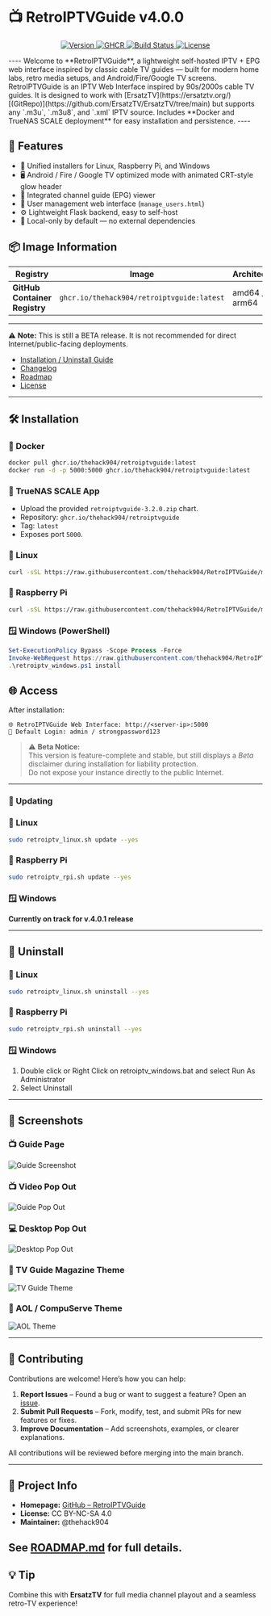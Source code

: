 # 📺 RetroIPTVGuide v4.0.0

<p align="center">
  <a href="https://github.com/thehack904/RetroIPTVGuide">
    <img src="https://img.shields.io/badge/version-v4.0.0-blue?style=for-the-badge" alt="Version">
  </a>
  <a href="https://github.com/thehack904/RetroIPTVGuide/pkgs/container/retroiptvguide">
    <img src="https://img.shields.io/badge/GHCR-ghcr.io/thehack904/retroiptvguide-green?style=for-the-badge&logo=docker" alt="GHCR">
  </a>
  <a href="https://github.com/thehack904/RetroIPTVGuide/actions/workflows/docker-publish.yml">
    <img src="https://img.shields.io/github/actions/workflow/status/thehack904/RetroIPTVGuide/docker-publish.yml?style=for-the-badge&logo=github" alt="Build Status">
  </a>
  <a href="https://creativecommons.org/licenses/by-nc-sa/4.0/">
    <img src="https://img.shields.io/badge/license-CC--BY--NC--SA%204.0-lightgrey?style=for-the-badge" alt="License">
  </a>
</p>
----
Welcome to **RetroIPTVGuide**, a lightweight self-hosted IPTV + EPG web interface inspired by classic cable TV guides — built for modern home labs, retro media setups, and Android/Fire/Google TV screens.
RetroIPTVGuide is an IPTV Web Interface inspired by 90s/2000s cable TV guides.  
It is designed to work with [ErsatzTV](https://ersatztv.org/) [(GitRepo)](https://github.com/ErsatzTV/ErsatzTV/tree/main) but supports any `.m3u`, `.m3u8`, and `.xml` IPTV source.  
Includes **Docker and TrueNAS SCALE deployment** for easy installation and persistence.
----

## 🚀 Features
- 🧰 Unified installers for Linux, Raspberry Pi, and Windows
- 🖥️ Android / Fire / Google TV optimized mode with animated CRT-style glow header
- 🧭 Integrated channel guide (EPG) viewer
- 👥 User management web interface (`manage_users.html`)
- ⚙️ Lightweight Flask backend, easy to self-host
- 🔐 Local-only by default — no external dependencies

## 📦 Image Information

| Registry | Image | Architectures | Updated |
|-----------|--------|----------------|----------|
| **GitHub Container Registry** | `ghcr.io/thehack904/retroiptvguide:latest` | amd64 / arm64 | Automatically via CI/CD |

----
⚠️ **Note:** This is still a BETA release. It is not recommended for direct Internet/public-facing deployments.

- [Installation / Uninstall Guide](INSTALL.md)
- [Changelog](CHANGELOG.md)
- [Roadmap](ROADMAP.md)
- [License](LICENSE)

----


## 🛠 Installation

### 🐳 Docker
```bash
docker pull ghcr.io/thehack904/retroiptvguide:latest
docker run -d -p 5000:5000 ghcr.io/thehack904/retroiptvguide:latest
```

### 🧩 TrueNAS SCALE App
- Upload the provided `retroiptvguide-3.2.0.zip` chart.
- Repository: `ghcr.io/thehack904/retroiptvguide`
- Tag: `latest`
- Exposes port `5000`.

### 🐧 Linux 
```bash
curl -sSL https://raw.githubusercontent.com/thehack904/RetroIPTVGuide/main/retroiptv_linux.sh | sudo bash -s install --agree --yes
```

### 🍓 Raspberry Pi
```bash
curl -sSL https://raw.githubusercontent.com/thehack904/RetroIPTVGuide/main/retroiptv_rpi.sh | sudo bash -s install --agree --yes
```
### 🪟 Windows (PowerShell)
```powershell
Set-ExecutionPolicy Bypass -Scope Process -Force
Invoke-WebRequest https://raw.githubusercontent.com/thehack904/RetroIPTVGuide/main/retroiptv_windows.ps1 -OutFile retroiptv_windows.ps1
.\retroiptv_windows.ps1 install
```

## 🌐 Access
After installation:
```
🌐 RetroIPTVGuide Web Interface: http://<server-ip>:5000
🔑 Default Login: admin / strongpassword123
```

> ⚠️ **Beta Notice:**  
> This version is feature-complete and stable, but still displays a *Beta* disclaimer during installation for liability protection.  
> Do not expose your instance directly to the public Internet.

---

### 🔄 Updating

### 🐧 Linux 
```bash
sudo retroiptv_linux.sh update --yes
```

### 🍓 Raspberry Pi 
```bash
sudo retroiptv_rpi.sh update --yes
```

### 🪟 Windows
**Currently on track for v.4.0.1 release**

---

## 📘 Uninstall

### 🐧 Linux 
```bash
sudo retroiptv_linux.sh uninstall --yes
```

### 🍓 Raspberry Pi
```bash
sudo retroiptv_rpi.sh uninstall --yes
```

### 🪟 Windows
1. Double click or Right Click on retroiptv_windows.bat and select Run As Administrator
2. Select Uninstall

---

## 📸 Screenshots

### 📺 Guide Page
![Guide Screenshot](docs/screenshots/guide.png)

### 📺 Video Pop Out
![Guide Pop Out](docs/screenshots/guide_with_video_breakout.png)

### 💻 Desktop Pop Out
![Desktop Pop Out](docs/screenshots/video_breakout_desktop.png)

### 📰 TV Guide Magazine Theme
![TV Guide Theme](docs/screenshots/TV_Guide_Theme.png)

### 💾 AOL / CompuServe Theme
![AOL Theme](docs/screenshots/AOL_Compuserve_Theme.png)

---
## 🤝 Contributing

Contributions are welcome! Here’s how you can help:

1. **Report Issues** – Found a bug or want to suggest a feature? Open an [issue](../../issues).  
2. **Submit Pull Requests** – Fork, modify, test, and submit PRs for new features or fixes.  
3. **Improve Documentation** – Add screenshots, examples, or clearer explanations.

All contributions will be reviewed before merging into the main branch.

---

## 🧭 Project Info
- **Homepage:** [GitHub – RetroIPTVGuide](https://github.com/thehack904/RetroIPTVGuide)
- **License:** CC BY-NC-SA 4.0
- **Maintainer:** @thehack904

See [ROADMAP.md](ROADMAP.md) for full details.
---

## 💡 Tip
Combine this with **ErsatzTV** for full media channel playout and a seamless retro-TV experience!
